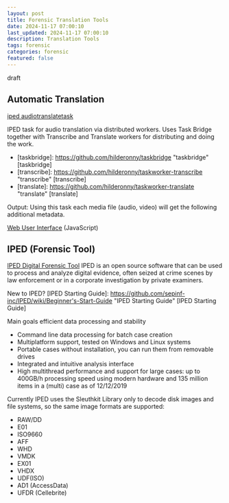 ```yaml
---
layout: post
title: Forensic Translation Tools 
date: 2024-11-17 07:00:10
last_updated: 2024-11-17 07:00:10
description: Translation Tools
tags: forensic
categories: forensic
featured: false
---
```

draft

## Automatic Translation

[iped audiotranslatetask]: https://github.com/hilderonny/iped-audiotranslatetask "iped audiotranslatetask"
[iped audiotranslatetask]

IPED task for audio translation via distributed workers. 
Uses Task Bridge together with Transcribe and Translate workers for distributing and doing the work.
* [taskbridge]: https://github.com/hilderonny/taskbridge "taskbridge" [taskbridge]
* [transcribe]: https://github.com/hilderonny/taskworker-transcribe "transcribe" [transcribe]
* [translate]: https://github.com/hilderonny/taskworker-translate "translate" [translate]

Output: Using this task each media file (audio, video) will get the following additional metadata.

[Web User Interface]: https://github.com/hilderonny/taskbridge-webui?tab=readme-ov-file "Web User Interface"
[Web User Interface] (JavaScript)


## IPED (Forensic Tool)
[IPED Digital Forensic Tool]: https://github.com/sepinf-inc/IPED "IPED Digital Forensic Tool"
[IPED Digital Forensic Tool]
IPED is an open source software that can be used to process and analyze digital evidence, 
often seized at crime scenes by law enforcement or in a corporate investigation by private examiners.

New to IPED?
[IPED Starting Guide]: https://github.com/sepinf-inc/IPED/wiki/Beginner's-Start-Guide "IPED Starting Guide"
[IPED Starting Guide]

Main goals efficient data processing and stability
* Command line data processing for batch case creation 
* Multiplatform support, tested on Windows and Linux systems 
* Portable cases without installation, you can run them from removable drives 
* Integrated and intuitive analysis interface 
* High multithread performance and support for large cases: up to 400GB/h processing speed using modern hardware and 135 million items in a (multi) case as of 12/12/2019

Currently IPED uses the Sleuthkit Library only to decode disk images and file systems, 
so the same image formats are supported: 
* RAW/DD
* E01
* ISO9660
* AFF
* WHD
* VMDK
* EX01
* VHDX
* UDF(ISO)
* AD1 (AccessData) 
* UFDR (Cellebrite)


